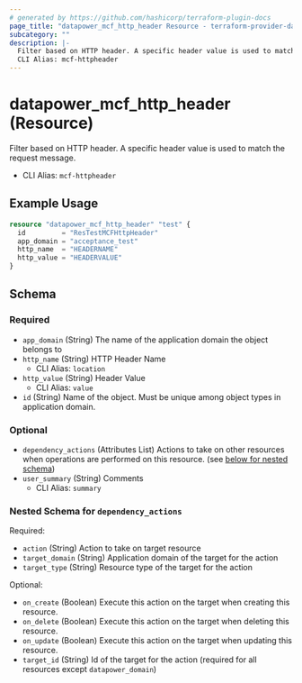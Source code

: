```yaml
---
# generated by https://github.com/hashicorp/terraform-plugin-docs
page_title: "datapower_mcf_http_header Resource - terraform-provider-datapower"
subcategory: ""
description: |-
  Filter based on HTTP header. A specific header value is used to match the request message.
  CLI Alias: mcf-httpheader
---
```


# datapower_mcf_http_header (Resource)

Filter based on HTTP header. A specific header value is used to match the request message.
  - CLI Alias: `mcf-httpheader`

## Example Usage

```terraform
resource "datapower_mcf_http_header" "test" {
  id         = "ResTestMCFHttpHeader"
  app_domain = "acceptance_test"
  http_name  = "HEADERNAME"
  http_value = "HEADERVALUE"
}
```

<!-- schema generated by tfplugindocs -->
## Schema

### Required

- `app_domain` (String) The name of the application domain the object belongs to
- `http_name` (String) HTTP Header Name
  - CLI Alias: `location`
- `http_value` (String) Header Value
  - CLI Alias: `value`
- `id` (String) Name of the object. Must be unique among object types in application domain.

### Optional

- `dependency_actions` (Attributes List) Actions to take on other resources when operations are performed on this resource. (see [below for nested schema](#nestedatt--dependency_actions))
- `user_summary` (String) Comments
  - CLI Alias: `summary`

<a id="nestedatt--dependency_actions"></a>
### Nested Schema for `dependency_actions`

Required:

- `action` (String) Action to take on target resource
- `target_domain` (String) Application domain of the target for the action
- `target_type` (String) Resource type of the target for the action

Optional:

- `on_create` (Boolean) Execute this action on the target when creating this resource.
- `on_delete` (Boolean) Execute this action on the target when deleting this resource.
- `on_update` (Boolean) Execute this action on the target when updating this resource.
- `target_id` (String) Id of the target for the action (required for all resources except `datapower_domain`)
